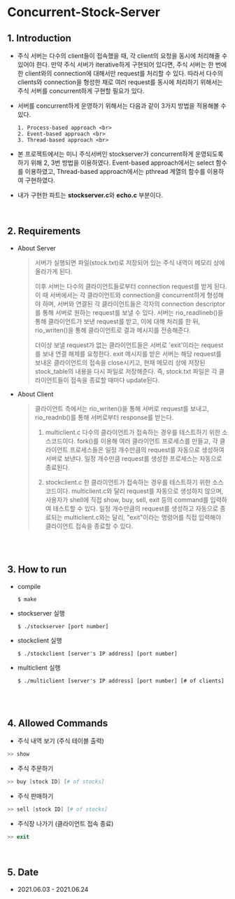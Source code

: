 # Concurrent-Stock-Server

## 1. Introduction
- 주식 서버는 다수의 client들이 접속했을 때, 각 client의 요청을 동시에 처리해줄 수 있어야 한다. 만약 주식 서버가 iterative하게 구현되어 있다면, 주식 서버는 한 번에 한 client와의 connection에 대해서만 request를 처리할 수 있다. 따라서 다수의 clients와 connection을 형성한 채로 여러 request를 동시에 처리하기 위해서는 주식 서버를 concurrent하게 구현할 필요가 있다. <br>

- 서버를 concurrent하게 운영하기 위해서는 다음과 같이 3가지 방법을 적용해볼 수 있다.<br>
  ```
  1. Process-based approach <br>
  2. Event-based approach <br>
  3. Thread-based approach <br>
  ```

- 본 프로젝트에서는 미니 주식서버인 stockserver가 concurrent하게 운영되도록 하기 위해 2, 3번 방법을 이용하였다. Event-based approach에서는 select 함수를 이용하였고, Thread-based approach에서는 pthread 계열의 함수를 이용하여 구현하였다. <br>
- 내가 구현한 파트는 **stockserver.c**와 **echo.c** 부분이다. <br>
<br>

## 2. Requirements
- About Server
  >  
  >  서버가 실행되면 파일(stock.txt)로 저장되어 있는 주식 내역이 메모리 상에 올라가게 된다.
  >
  > 이후 서버는 다수의 클라이언트들로부터 connection request를 받게 된다. 이 때 서버에서는 각 클라이언트와 connection을 concurrent하게 형성해야 하며, 서버와 연결된 각 클라이언트들은 각자의 connection descriptor를 통해 서버로 원하는 request를 보낼 수 있다. 서버는 rio_readlineb()을 통해 클라이언트가 보낸 request를 받고, 이에 대해 처리를 한 뒤, rio_writen()을 통해 클라이언트로 결과 메시지를 전송해준다.
  >
  > 더이상 보낼 request가 없는 클라이언트들은 서버로 'exit'이라는 request를 보내 연결 해제를 요청한다. exit 메시지를 받은 서버는 해당 request를 보내온 클라이언트의 접속을 close시키고, 현재 메모리 상에 저장된 stock_table의 내용을 다시 파일로 저장해준다. 즉, stock.txt 파일은 각 클라이언트들이 접속을 종료할 때마다 update된다.
  > 

- About Client
  > 클라이언트 측에서는 rio_writen()을 통해 서버로 request를 보내고, rio_readnb()를 통해 서버로부터 response를 받는다.
  >
  > 1. multiclient.c 
  > 다수의 클라이언트가 접속하는 경우를 테스트하기 위한 소스코드이다. fork()를 이용해 여러 클라이언트 프로세스를 만들고, 각 클라이언트 프로세스들은 일정 개수만큼의 request를 자동으로 생성하여 서버로 보낸다. 일정 개수만큼 request를 생성한 프로세스는 자동으로 종료된다. 
  >
  > 2. stockclient.c 
  > 한 클라이언트가 접속하는 경우를 테스트하기 위한 소스코드이다. multiclient.c와 달리 request를 자동으로 생성하지 않으며, 사용자가 shell에 직접 show, buy, sell, exit 등의 command를 입력하여 테스트할 수 있다. 일정 개수만큼의 request를 생성하고 자동으로 종료되는 multiclient.c와는 달리, "exit"이라는 명령어를 직접 입력해야 클라이언트 접속을 종료할 수 있다.

<br><br>

## 3. How to run
- compile

  ```
  $ make
  ```

- stockserver 실행

  ```
  $ ./stockserver [port number]
  ```

- stockclient 실행

  ```
  $ ./stockclient [server's IP address] [port number]
  ```

- multiclient 실행

  ```
  $ ./multiclient [server's IP address] [port number] [# of clients]
  ```
<br><br>

## 4. Allowed Commands
- 주식 내역 보기 (주식 테이블 출력)

```powershell
>> show
```

- 주식 주문하기

```powershell
>> buy [stock ID] [# of stocks]
```

- 주식 판매하기

```powershell
>> sell [stock ID] [# of stocks]
```

- 주식장 나가기 (클라이언트 접속 종료)

```powershell
>> exit
```
<br>

## 5. Date
- 2021.06.03 - 2021.06.24
